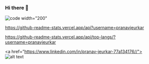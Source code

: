 
### Hi there 👋


![code](https://user-images.githubusercontent.com/60751023/125091771-55b9a480-e0ee-11eb-9b50-294152421ff9.png) width="200"


https://github-readme-stats.vercel.app/api?username=pranavjeurkar

https://github-readme-stats.vercel.app/api/top-langs/?username=pranavjeurkar

<a href=”https://www.linkedin.com/in/pranav-jeurkar-77a134176//"> ![alt text](https://img.shields.io/badge/-LinkedIn-0e76a8?style=plastic&logo=linkedIn)</a>


